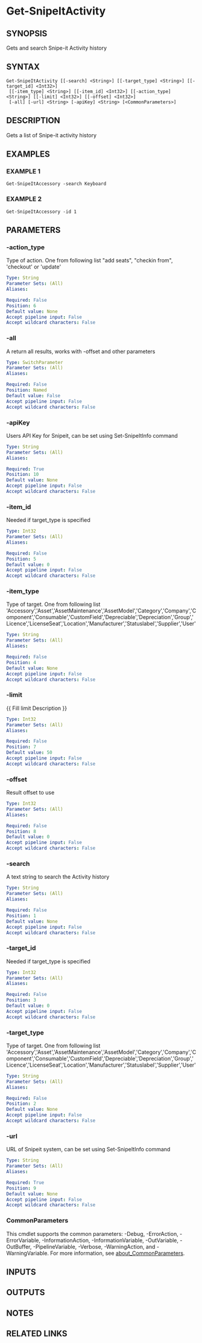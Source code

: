 ﻿---
external help file: SnipeitPS-help.xml
Module Name: SnipeitPS
online version:
schema: 2.0.0
---

# Get-SnipeItActivity

## SYNOPSIS
Gets and search Snipe-it Activity history

## SYNTAX

```
Get-SnipeItActivity [[-search] <String>] [[-target_type] <String>] [[-target_id] <Int32>]
 [[-item_type] <String>] [[-item_id] <Int32>] [[-action_type] <String>] [[-limit] <Int32>] [[-offset] <Int32>]
 [-all] [-url] <String> [-apiKey] <String> [<CommonParameters>]
```

## DESCRIPTION
Gets a list of Snipe-it activity history

## EXAMPLES

### EXAMPLE 1
```
Get-SnipeItAccessory -search Keyboard
```

### EXAMPLE 2
```
Get-SnipeItAccessory -id 1
```

## PARAMETERS

### -action_type
Type of action.
One from following list "add seats", "checkin from", 'checkout' or 'update'

```yaml
Type: String
Parameter Sets: (All)
Aliases:

Required: False
Position: 6
Default value: None
Accept pipeline input: False
Accept wildcard characters: False
```

### -all
A return all results, works with -offset and other parameters

```yaml
Type: SwitchParameter
Parameter Sets: (All)
Aliases:

Required: False
Position: Named
Default value: False
Accept pipeline input: False
Accept wildcard characters: False
```

### -apiKey
Users API Key for Snipeit, can be set using Set-SnipeItInfo command

```yaml
Type: String
Parameter Sets: (All)
Aliases:

Required: True
Position: 10
Default value: None
Accept pipeline input: False
Accept wildcard characters: False
```

### -item_id
Needed if target_type is specified

```yaml
Type: Int32
Parameter Sets: (All)
Aliases:

Required: False
Position: 5
Default value: 0
Accept pipeline input: False
Accept wildcard characters: False
```

### -item_type
Type of target.
One from following list 'Accessory','Asset','AssetMaintenance','AssetModel','Category','Company','Component','Consumable','CustomField','Depreciable','Depreciation','Group','Licence','LicenseSeat','Location','Manufacturer','Statuslabel','Supplier','User'

```yaml
Type: String
Parameter Sets: (All)
Aliases:

Required: False
Position: 4
Default value: None
Accept pipeline input: False
Accept wildcard characters: False
```

### -limit
{{ Fill limit Description }}

```yaml
Type: Int32
Parameter Sets: (All)
Aliases:

Required: False
Position: 7
Default value: 50
Accept pipeline input: False
Accept wildcard characters: False
```

### -offset
Result offset to use

```yaml
Type: Int32
Parameter Sets: (All)
Aliases:

Required: False
Position: 8
Default value: 0
Accept pipeline input: False
Accept wildcard characters: False
```

### -search
A text string to search the Activity history

```yaml
Type: String
Parameter Sets: (All)
Aliases:

Required: False
Position: 1
Default value: None
Accept pipeline input: False
Accept wildcard characters: False
```

### -target_id
Needed if target_type is specified

```yaml
Type: Int32
Parameter Sets: (All)
Aliases:

Required: False
Position: 3
Default value: 0
Accept pipeline input: False
Accept wildcard characters: False
```

### -target_type
Type of target.
One from following list 'Accessory','Asset','AssetMaintenance','AssetModel','Category','Company','Component','Consumable','CustomField','Depreciable','Depreciation','Group','Licence','LicenseSeat','Location','Manufacturer','Statuslabel','Supplier','User'

```yaml
Type: String
Parameter Sets: (All)
Aliases:

Required: False
Position: 2
Default value: None
Accept pipeline input: False
Accept wildcard characters: False
```

### -url
URL of Snipeit system, can be set using Set-SnipeItInfo command

```yaml
Type: String
Parameter Sets: (All)
Aliases:

Required: True
Position: 9
Default value: None
Accept pipeline input: False
Accept wildcard characters: False
```

### CommonParameters
This cmdlet supports the common parameters: -Debug, -ErrorAction, -ErrorVariable, -InformationAction, -InformationVariable, -OutVariable, -OutBuffer, -PipelineVariable, -Verbose, -WarningAction, and -WarningVariable. For more information, see [about_CommonParameters](http://go.microsoft.com/fwlink/?LinkID=113216).

## INPUTS

## OUTPUTS

## NOTES

## RELATED LINKS

